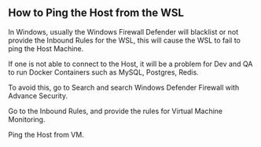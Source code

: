 ## How to Ping the Host from the WSL

In Windows, usually the Windows Firewall Defender will blacklist or not provide the Inbound Rules for the WSL, this will cause the WSL to fail to ping the Host Machine.

If one is not able to connect to the Host, it will be a problem for Dev and QA to run Docker Containers such as MySQL, Postgres, Redis.

To avoid this, go to Search and search Windows Defender Firewall with Advance Security.

Go to the Inbound Rules, and provide the rules for Virtual Machine Monitoring.

Ping the Host from VM.
